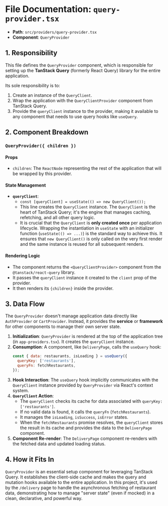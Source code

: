 
# File Documentation: `query-provider.tsx`

-   **Path**: `src/providers/query-provider.tsx`
-   **Component**: `QueryProvider`

## 1. Responsibility

This file defines the `QueryProvider` component, which is responsible for setting up the **TanStack Query** (formerly React Query) library for the entire application.

Its sole responsibility is to:
1.  Create an instance of the `QueryClient`.
2.  Wrap the application with the `QueryClientProvider` component from TanStack Query.
3.  Provide the `queryClient` instance to the provider, making it available to any component that needs to use query hooks like `useQuery`.

## 2. Component Breakdown

### `QueryProvider({ children })`

#### Props
-   `children`: The `ReactNode` representing the rest of the application that will be wrapped by this provider.

#### State Management
-   **`queryClient`**:
    -   `const [queryClient] = useState(() => new QueryClient());`
    -   This line creates the `QueryClient` instance. The `QueryClient` is the heart of TanStack Query; it's the engine that manages caching, refetching, and all other query logic.
    -   It is crucial that the `QueryClient` is **only created once** per application lifecycle. Wrapping the instantiation in `useState` with an initializer function (`useState(() => ...)`) is the standard way to achieve this. It ensures that `new QueryClient()` is only called on the very first render and the same instance is reused for all subsequent renders.

#### Rendering Logic
-   The component returns the `<QueryClientProvider>` component from the `@tanstack/react-query` library.
-   It passes the `queryClient` instance it created to the `client` prop of the provider.
-   It then renders its `{children}` inside the provider.

## 3. Data Flow

The `QueryProvider` doesn't manage application data directly like `AuthProvider` or `CartProvider`. Instead, it provides the **service** or **framework** for other components to manage their own server state.

1.  **Initialization**: `QueryProvider` is rendered at the top of the application tree (in `app-providers.tsx`). It creates the `queryClient` instance.
2.  **Consumption**: A component, like `DeliveryPage`, calls the `useQuery` hook:
    ```jsx
    const { data: restaurants, isLoading } = useQuery({
      queryKey: ['restaurants'],
      queryFn: fetchRestaurants,
    });
    ```
3.  **Hook Interaction**: The `useQuery` hook implicitly communicates with the `QueryClient` instance provided by `QueryProvider` via React's context system.
4.  **`QueryClient` Action**:
    -   The `queryClient` checks its cache for data associated with `queryKey: ['restaurants']`.
    -   If no valid data is found, it calls the `queryFn` (`fetchRestaurants`).
    -   It manages the `isLoading`, `isSuccess`, `isError` states.
    -   When the `fetchRestaurants` promise resolves, the `queryClient` stores the result in its cache and provides the data to the `DeliveryPage` component.
5.  **Component Re-render**: The `DeliveryPage` component re-renders with the fetched data and updated loading status.

## 4. How it Fits In

`QueryProvider` is an essential setup component for leveraging TanStack Query. It establishes the client-side cache and makes the query and mutation hooks available to the entire application. In this project, it's used by the `/delivery` page to handle the asynchronous fetching of restaurant data, demonstrating how to manage "server state" (even if mocked) in a clean, declarative, and powerful way.
